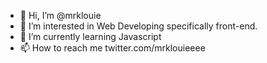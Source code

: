- 👋 Hi, I’m @mrklouie
- 👀 I’m interested in Web Developing specifically front-end.
- 🌱 I’m currently learning Javascript
- 📫 How to reach me twitter.com/mrklouieeee

<!---
mrklouie/mrklouie is a ✨ special ✨ repository because its `README.md` (this file) appears on your GitHub profile.
You can click the Preview link to take a look at your changes.
--->
